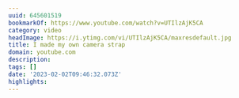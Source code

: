 ```yaml
---
uuid: 645601519
bookmarkOf: https://www.youtube.com/watch?v=UTIlzAjK5CA
category: video
headImage: https://i.ytimg.com/vi/UTIlzAjK5CA/maxresdefault.jpg
title: I made my own camera strap
domain: youtube.com
description:
tags: []
date: '2023-02-02T09:46:32.073Z'
highlights:
---
```



